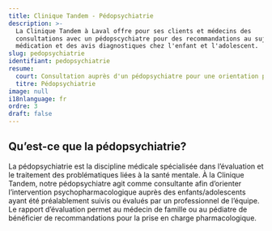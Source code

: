 ```yaml
---
title: Clinique Tandem - Pédopsychiatrie
description: >-
  La Clinique Tandem à Laval offre pour ses clients et médecins des
  consultations avec un pédopscychiatre pour des recommandations au sujet de la
  médication et des avis diagnostiques chez l'enfant et l'adolescent.
slug: pedopsychiatrie
identifiant: pedopsychiatrie
resume:
  court: Consultation auprès d'un pédopsychiatre pour une orientation pharmacologique
  titre: Pédopsychiatrie
image: null
i18nlanguage: fr
ordre: 3
draft: false
---
```


## Qu’est-ce que la pédopsychiatrie?
 
La pédopsychiatrie est la discipline médicale spécialisée dans l’évaluation et le traitement des problématiques liées à la santé mentale. À la Clinique Tandem, notre pédopsychiatre agit comme consultante afin d’orienter l’intervention psychopharmacologique auprès des enfants/adolescents ayant été préalablement suivis ou évalués par un professionnel de l’équipe. Le rapport d’évaluation permet au médecin de famille ou au pédiatre de bénéficier de recommandations pour la prise en charge pharmacologique.






